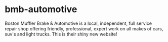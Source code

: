 bmb-automotive
==============

Boston Muffler Brake &amp; Automotive is a local, independent, full service repair shop offering friendly, professional, expert work on all makes of cars, suv's and light trucks. This is their shiny new website!
